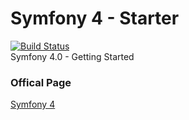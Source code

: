 # Symfony 4 - Starter
[![Build Status](https://travis-ci.org/giansalex/symfony4-starter.svg?branch=master)](https://travis-ci.org/giansalex/symfony4-starter)  
Symfony 4.0 - Getting Started

### Offical Page
[Symfony 4](https://symfony.com/4)

